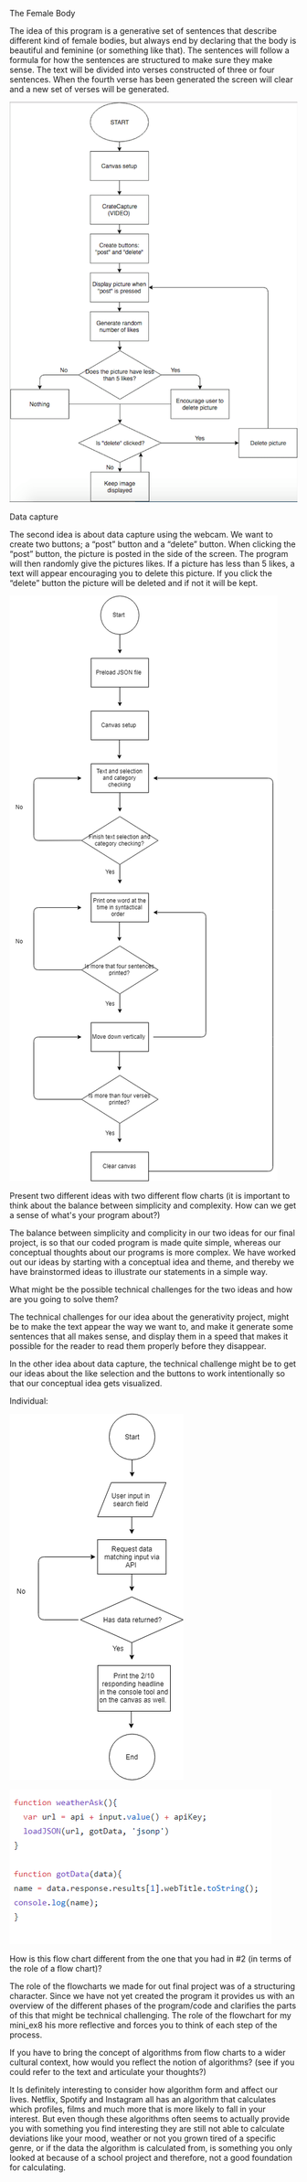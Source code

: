 The Female Body 

The idea of this program is a generative set of sentences that describe different kind of female bodies, but always end by declaring that the body is beautiful and feminine (or something like that). The sentences will follow a formula for how the sentences are structured to make sure they make sense. The text will be divided into verses constructed of three or four sentences. When the fourth verse has been generated the screen will clear and a new set of verses will be generated. 

![alt  text](Final_project_1.png "Screenshot of running program")


Data capture

The second idea is about data capture using the webcam. We want to create two buttons; a “post” button and a “delete” button. When clicking the “post” button, the picture is posted in the side of the screen. The program will then randomly give the pictures likes. If a picture has less than 5 likes, a text will appear encouraging you to delete this picture. If you click the “delete” button the picture will be deleted and if not it will be kept. 

![alt  text](Final_project_2.png "Screenshot of running program")


Present two different ideas with two different flow charts (it is important to think about the balance between simplicity and complexity. How can we get a sense of what's your program about?)

The balance between simplicity and complicity in our two ideas for our final project, is so that our coded program is made quite simple, whereas our conceptual thoughts about our programs is more complex. We have worked out our ideas by starting with a conceptual idea and theme, and thereby we have brainstormed ideas to illustrate our statements in a simple way. 


What might be the possible technical challenges for the two ideas and how are you going to solve them?

The technical challenges for our idea about the generativity project, might be to make the text appear the way we want to, and make it generate some sentences that all makes sense, and display them in a speed that makes it possible for the reader to read them properly before they disappear. 

In the other idea about data capture, the technical challenge might be to get our ideas about the like selection and the buttons to work intentionally so that our conceptual idea gets visualized.  



Individual: 

![alt  text](Flowchart_mini_ex8.png "mini_ex8")

![alt  text](Flowchart_code.PNG "mini_ex8")


How is this flow chart different from the one that you had in #2 (in terms of the role of a flow chart)?

The role of the flowcharts we made for out final project was of a structuring character. Since we have not yet created the program it provides us with an overview of the different phases of the program/code and clarifies the parts of this that might be technical challenging. 
The role of the flowchart for my mini_ex8 his more reflective and forces you to think of each step of the process.  


If you have to bring the concept of algorithms from flow charts to a wider cultural context, how would you reflect the notion of algorithms? (see if you could refer to the text and articulate your thoughts?)

It Is definitely interesting to consider how algorithm form and affect our lives. Netflix, Spotify and Instagram all has an algorithm that calculates which profiles, films and much more that is more likely to fall in your interest. But even though these algorithms often seems to actually provide you with something you find interesting they are still not able to calculate deviations like your mood, weather or not you grown tired of a specific genre, or if the data the algorithm is calculated from, is something you only looked at because of a school project and therefore, not a good foundation for calculating. 


